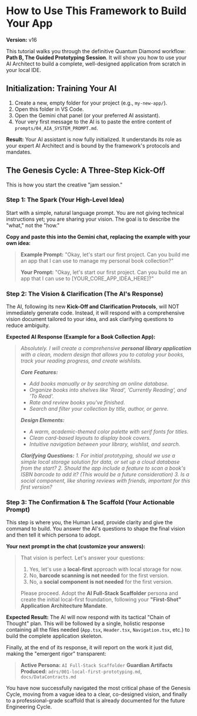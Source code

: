 # How to Use This Framework to Build Your App
**Version:** v16

This tutorial walks you through the definitive Quantum Diamond workflow: **Path B, The Guided Prototyping Session**. It will show you how to use your AI Architect to build a complete, well-designed application from scratch in your local IDE.

## Initialization: Training Your AI

1.  Create a new, empty folder for your project (e.g., `my-new-app/`).
2.  Open this folder in VS Code.
3.  Open the Gemini chat panel (or your preferred AI assistant).
4.  Your very first message to the AI is to paste the entire content of `prompts/04_AIA_SYSTEM_PROMPT.md`.

**Result:** Your AI assistant is now fully initialized. It understands its role as your expert AI Architect and is bound by the framework's protocols and mandates.

## The Genesis Cycle: A Three-Step Kick-Off

This is how you start the creative "jam session."

### Step 1: The Spark (Your High-Level Idea)

Start with a simple, natural language prompt. You are not giving technical instructions yet; you are sharing your vision. The goal is to describe the "what," not the "how."

**Copy and paste this into the Gemini chat, replacing the example with your own idea:**

> **Example Prompt:**
> "Okay, let's start our first project. Can you build me an app that I can use to manage my personal book collection?"
>
> **Your Prompt:**
> "Okay, let's start our first project. Can you build me an app that I can use to [YOUR_CORE_APP_IDEA_HERE]?"

### Step 2: The Vision & Clarification (The AI's Response)

The AI, following its new **Kick-Off and Clarification Protocols**, will NOT immediately generate code. Instead, it will respond with a comprehensive vision document tailored to your idea, and ask clarifying questions to reduce ambiguity.

**Expected AI Response (Example for a Book Collection App):**

> *Absolutely. I will create a comprehensive **personal library application** with a clean, modern design that allows you to catalog your books, track your reading progress, and create wishlists.*
>
> ***Core Features:***
> *   *Add books manually or by searching an online database.*
> *   *Organize books into shelves like 'Read', 'Currently Reading', and 'To Read'.*
> *   *Rate and review books you've finished.*
> *   *Search and filter your collection by title, author, or genre.*
>
> ***Design Elements:***
> *   *A warm, academic-themed color palette with serif fonts for titles.*
> *   *Clean card-based layouts to display book covers.*
> *   *Intuitive navigation between your library, wishlist, and search.*
>
> ***Clarifying Questions:***
> *1. For initial prototyping, should we use a simple local storage solution for data, or set up a cloud database from the start?*
> *2. Should the app include a feature to scan a book's ISBN barcode to add it? (This would be a future consideration)*
> *3. Is a social component, like sharing reviews with friends, important for this first version?*

### Step 3: The Confirmation & The Scaffold (Your Actionable Prompt)

This step is where you, the Human Lead, provide clarity and give the command to build. You answer the AI's questions to shape the final vision and then tell it which persona to adopt.

**Your next prompt in the chat (customize your answers):**

> That vision is perfect. Let's answer your questions:
> 1.  Yes, let's use a **local-first** approach with local storage for now.
> 2.  No, **barcode scanning is not needed** for the first version.
> 3.  No, a **social component is not needed** for the first version.
>
> Please proceed. Adopt the **AI Full-Stack Scaffolder** persona and create the initial local-first foundation, following your **"First-Shot" Application Architecture Mandate**.

**Expected Result:**
The AI will now respond with its tactical "Chain of Thought" plan. This will be followed by a single, holistic response containing all the files needed (`App.tsx`, `Header.tsx`, `Navigation.tsx`, etc.) to build the complete application skeleton.

Finally, at the end of its response, it will report on the work it just did, making the "emergent rigor" transparent:

> **Active Persona:** `AI Full-Stack Scaffolder`
> **Guardian Artifacts Produced:** `adrs/001-local-first-prototyping.md`, `docs/DataContracts.md`

You have now successfully navigated the most critical phase of the Genesis Cycle, moving from a vague idea to a clear, co-designed vision, and finally to a professional-grade scaffold that is already documented for the future Engineering Cycle.